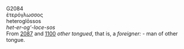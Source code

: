 <body>
  <p>G2084<br>  ἑτερόγλωσσος  <br> heteroglōssos  <br><i>het-er-og‘-loce-sos </i><br>From <a href="g2087.htm">2087</a> and <a href="g1100.htm">1100</a>  <i>other</i> <i>tongued</i>, that is, a <i>foreigner:</i> - man of other tongue.<br></p>
 </body>